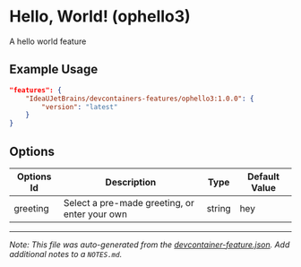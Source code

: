 
# Hello, World! (ophello3)

A hello world feature

## Example Usage

```json
"features": {
    "IdeaUJetBrains/devcontainers-features/ophello3:1.0.0": {
        "version": "latest"
    }
}
```

## Options

| Options Id | Description | Type | Default Value |
|-----|-----|-----|-----|
| greeting | Select a pre-made greeting, or enter your own | string | hey |



---

_Note: This file was auto-generated from the [devcontainer-feature.json](https://github.com/devcontainers/feature-starter/blob/main/src/hello/devcontainer-feature.json).  Add additional notes to a `NOTES.md`._
